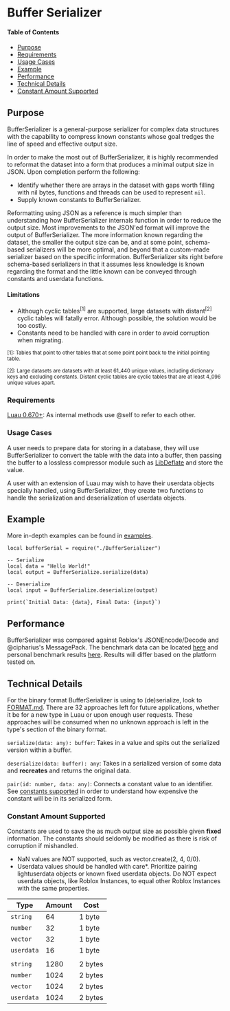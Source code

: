 # Buffer Serializer

#### Table of Contents
- [Purpose](#purpose)
- [Requirements](#requirements)
- [Usage Cases](#usage-cases)
- [Example](#example)
- [Performance](#performance)
- [Technical Details](#technical-details)
- [Constant Amount Supported](#constant-amount-supported)


## Purpose

BufferSerializer is a general-purpose serializer for complex data structures with the capability to compress known constants whose goal tredges the line of speed and effective output size.

In order to make the most out of BufferSerializer, it is highly recommended to reformat the dataset into a form that produces a minimal output size in JSON.  Upon completion perform the following:
 - Identify whether there are arrays in the dataset with gaps worth filling with nil bytes, functions and threads can be used to represent `nil`.
 - Supply known constants to BufferSerializer.

Reformatting using JSON as a reference is much simpler than understanding how BufferSerializer internals function in order to reduce the output size.  Most improvements to the JSON'ed format will improve the output of BufferSerializer.  The more information known regarding the dataset, the smaller the output size can be, and at some point, schema-based serializers will be more optimal, and beyond that a custom-made serializer based on the specific information.  BufferSerializer sits right before schema-based serializers in that it assumes less knowledge is known regarding the format and the little known can be conveyed through constants and userdata functions.

#### Limitations
 - Although cyclic tables<sup>[1]</sup> are supported, large datasets with distant<sup>[2]</sup> cyclic tables will fatally error.  Although possible, the solution would be too costly.
 - Constants need to be handled with care in order to avoid corruption when migrating.

<sub>[1]: Tables that point to other tables that at some point point back to the initial pointing table.</sub>

<sub>[2]: Large datasets are datasets with at least 61_440 unique values, including dictionary keys and excluding constants.  Distant cyclic tables are cyclic tables that are at least 4_096 unique values apart.</sub>


### Requirements
[Luau 0.670+](https://github.com/luau-lang/luau/releases): As internal methods use @self to refer to each other.

### Usage Cases
A user needs to prepare data for storing in a database, they will use BufferSerializer to convert the table with the data into a buffer, then passing the buffer to a lossless compressor module such as [LibDeflate](https://github.com/safeteeWow/LibDeflate) and store the value.

A user with an extension of Luau may wish to have their userdata objects specially handled, using BufferSerializer, they create two functions to handle the serialization and deserialization of userdata objects.

## Example

More in-depth examples can be found in [examples](./examples).

```luau
local bufferSerial = require("./BufferSerializer")

-- Serialize
local data = "Hello World!"
local output = BufferSerialize.serialize(data)

-- Deserialize
local input = BufferSerialize.deserialize(output)

print(`Initial Data: {data}, Final Data: {input}`)
```

## Performance

BufferSerializer was compared against Roblox's JSONEncode/Decode and @cipharius's MessagePack.  The benchmark data can be located [here](./bench/compare.luau) and personal benchmark results [here](./bench/compare_results.txt).  Results will differ based on the platform tested on.


## Technical Details

For the binary format BufferSerializer is using to (de)serialize, look to [FORMAT.md](./FORMAT.md).  There are 32 approaches left for future applications, whether it be for a new type in Luau or upon enough user requests.  These approaches will be consumed when no unknown approach is left in the type's section of the binary format.

`serialize(data: any): buffer`: Takes in a value and spits out the serialized version within a buffer.

`deserialize(data: buffer): any`: Takes in a serialized version of some data and **recreates** and returns the original data.

`pair(id: number, data: any)`: Connects a constant value to an identifier.  See [constants supported](#constant-amount-supported) in order to understand how expensive the constant will be in its serialized form.  

### Constant Amount Supported

Constants are used to save the as much output size as possible given **fixed** information.  The constants should seldomly be modified as there is risk of corruption if mishandled.

 - NaN values are NOT supported, such as vector.create(2, 4, 0/0).
 - Userdata values should be handled with care*.  Prioritize pairing lightuserdata objects or known fixed userdata objects.  Do NOT expect userdata objects, like Roblox Instances, to equal other Roblox Instances with the same properties.

| **Type** | **Amount** | **Cost** |
| ---- | ---- | ---- |
| `string` | 64 | 1 byte |
| `number` | 32 | 1 byte |
| `vector` | 32 | 1 byte |
| `userdata` | 16 | 1 byte |
|  |  |  |
| `string` | 1280 | 2 bytes |
| `number` | 1024 | 2 bytes |
| `vector` | 1024 | 2 bytes |
| `userdata` | 1024 | 2 bytes |
